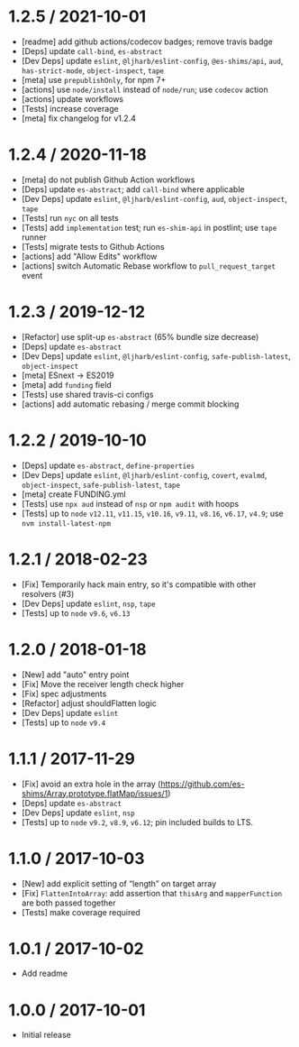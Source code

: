 # 1.2.5 / 2021-10-01

- [readme] add github actions/codecov badges; remove travis badge
- [Deps] update `call-bind`, `es-abstract`
- [Dev Deps] update `eslint`, `@ljharb/eslint-config`, `@es-shims/api`, `aud`,
  `has-strict-mode`, `object-inspect`, `tape`
- [meta] use `prepublishOnly`, for npm 7+
- [actions] use `node/install` instead of `node/run`; use `codecov` action
- [actions] update workflows
- [Tests] increase coverage
- [meta] fix changelog for v1.2.4

# 1.2.4 / 2020-11-18

- [meta] do not publish Github Action workflows
- [Deps] update `es-abstract`; add `call-bind` where applicable
- [Dev Deps] update `eslint`, `@ljharb/eslint-config`, `aud`, `object-inspect`,
  `tape`
- [Tests] run `nyc` on all tests
- [Tests] add `implementation` test; run `es-shim-api` in postlint; use `tape`
  runner
- [Tests] migrate tests to Github Actions
- [actions] add "Allow Edits" workflow
- [actions] switch Automatic Rebase workflow to `pull_request_target` event

# 1.2.3 / 2019-12-12

- [Refactor] use split-up `es-abstract` (65% bundle size decrease)
- [Deps] update `es-abstract`
- [Dev Deps] update `eslint`, `@ljharb/eslint-config`, `safe-publish-latest`,
  `object-inspect`
- [meta] ESnext -> ES2019
- [meta] add `funding` field
- [Tests] use shared travis-ci configs
- [actions] add automatic rebasing / merge commit blocking

# 1.2.2 / 2019-10-10

- [Deps] update `es-abstract`, `define-properties`
- [Dev Deps] update `eslint`, `@ljharb/eslint-config`, `covert`, `evalmd`,
  `object-inspect`, `safe-publish-latest`, `tape`
- [meta] create FUNDING.yml
- [Tests] use `npx aud` instead of `nsp` or `npm audit` with hoops
- [Tests] up to `node` `v12.11`, `v11.15`, `v10.16`, `v9.11`, `v8.16`, `v6.17`,
  `v4.9`; use `nvm install-latest-npm`

# 1.2.1 / 2018-02-23

- [Fix] Temporarily hack main entry, so it's compatible with other resolvers
  (#3)
- [Dev Deps] update `eslint`, `nsp`, `tape`
- [Tests] up to `node` `v9.6`, `v6.13`

# 1.2.0 / 2018-01-18

- [New] add "auto" entry point
- [Fix] Move the receiver length check higher
- [Fix] spec adjustments
- [Refactor] adjust shouldFlatten logic
- [Dev Deps] update `eslint`
- [Tests] up to `node` `v9.4`

# 1.1.1 / 2017-11-29

- [Fix] avoid an extra hole in the array
  (https://github.com/es-shims/Array.prototype.flatMap/issues/1)
- [Deps] update `es-abstract`
- [Dev Deps] update `eslint`, `nsp`
- [Tests] up to `node` `v9.2`, `v8.9`, `v6.12`; pin included builds to LTS.

# 1.1.0 / 2017-10-03

- [New] add explicit setting of “length” on target array
- [Fix] `FlattenIntoArray`: add assertion that `thisArg` and `mapperFunction`
  are both passed together
- [Tests] make coverage required

# 1.0.1 / 2017-10-02

- Add readme

# 1.0.0 / 2017-10-01

- Initial release
